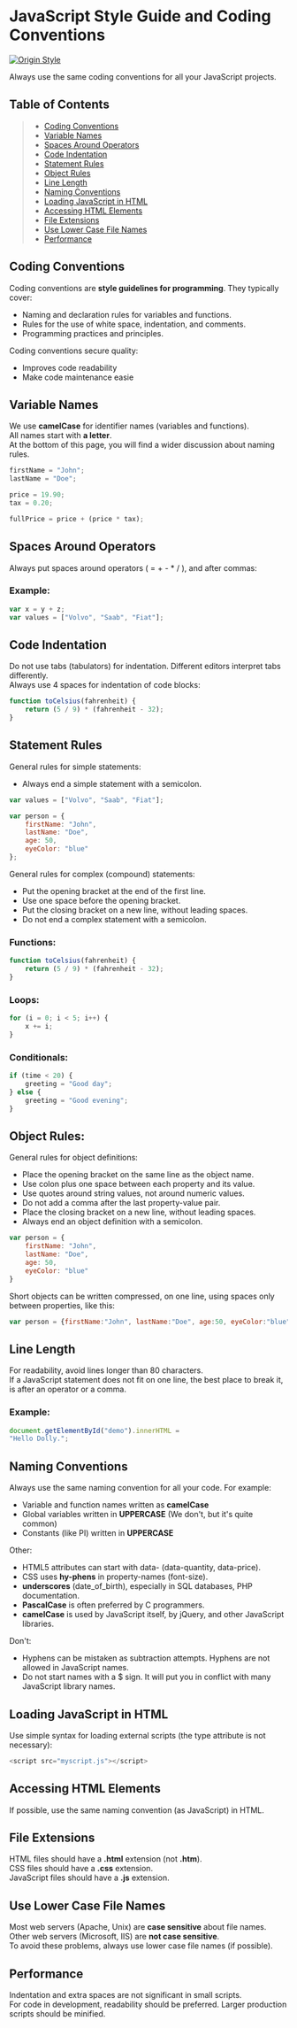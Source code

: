 # JavaScript Style Guide and Coding Conventions

[![Origin Style](https://img.shields.io/badge/origin-styles-brightgreen)](https://www.w3schools.com/js/js_conventions.asp)

Always use the same coding conventions for all your JavaScript projects.

## Table of Contents

>- [Coding Conventions](#coding-conventions)
>- [Variable Names](#variable-Names)
>- [Spaces Around Operators](#spaces-around-operators)
>- [Code Indentation](#code-indentation)
>- [Statement Rules](#statement-rules)
>- [Object Rules](#object-rules)
>- [Line Length](#line-length)
>- [Naming Conventions](#naming-conventions)
>- [Loading JavaScript in HTML](#loading-javascript-in-html)
>- [Accessing HTML Elements](#accessing-html-elements)
>- [File Extensions](#file-extensions)
>- [Use Lower Case File Names](#use-lower-case-file-names)
>- [Performance](#performance)

## Coding Conventions

Coding conventions are **style guidelines for programming**. They typically cover:

* Naming and declaration rules for variables and functions.
* Rules for the use of white space, indentation, and comments.
* Programming practices and principles.

Coding conventions secure quality:

* Improves code readability
* Make code maintenance easie

## Variable Names

We use **camelCase** for identifier names (variables and functions).<br/>
All names start with **a letter**.<br/>
At the bottom of this page, you will find a wider discussion about naming rules.<br/>

```javaScript
firstName = "John";
lastName = "Doe";

price = 19.90;
tax = 0.20;

fullPrice = price + (price * tax);
```

## Spaces Around Operators

Always put spaces around operators ( = + - * / ), and after commas:

### Example:

```javascript
var x = y + z;
var values = ["Volvo", "Saab", "Fiat"];
```

## Code Indentation

Do not use tabs (tabulators) for indentation. Different editors interpret tabs differently.\
Always use 4 spaces for indentation of code blocks:

```javascript
function toCelsius(fahrenheit) {
    return (5 / 9) * (fahrenheit - 32);
}
```

## Statement Rules

General rules for simple statements:

* Always end a simple statement with a semicolon.

```javascript
var values = ["Volvo", "Saab", "Fiat"];

var person = {
    firstName: "John",
    lastName: "Doe",
    age: 50,
    eyeColor: "blue"
};
```

General rules for complex (compound) statements:

* Put the opening bracket at the end of the first line.
* Use one space before the opening bracket.
* Put the closing bracket on a new line, without leading spaces.
* Do not end a complex statement with a semicolon.

### Functions:
```javascript
function toCelsius(fahrenheit) {
    return (5 / 9) * (fahrenheit - 32);
}
```

### Loops:
```javascript
for (i = 0; i < 5; i++) {
    x += i;
}
```

### Conditionals:
```javascript
if (time < 20) {
    greeting = "Good day";
} else {
    greeting = "Good evening";
}
```
## Object Rules:

General rules for object definitions:

* Place the opening bracket on the same line as the object name.
* Use colon plus one space between each property and its value.
* Use quotes around string values, not around numeric values.
* Do not add a comma after the last property-value pair.
* Place the closing bracket on a new line, without leading spaces.
* Always end an object definition with a semicolon.

```javascript
var person = {
    firstName: "John",
    lastName: "Doe",
    age: 50,
    eyeColor: "blue"
}
```

Short objects can be written compressed, on one line, using spaces only between properties, like this:

```javascript
var person = {firstName:"John", lastName:"Doe", age:50, eyeColor:"blue"};
```

## Line Length

For readability, avoid lines longer than 80 characters.\
If a JavaScript statement does not fit on one line, the best place to break it, is after an operator or a comma.

### Example:

```javascript
document.getElementById("demo").innerHTML =
"Hello Dolly.";
```

## Naming Conventions

Always use the same naming convention for all your code. For example:

* Variable and function names written as **camelCase**
* Global variables written in **UPPERCASE** (We don't, but it's quite common)
* Constants (like PI) written in **UPPERCASE**

Other:
* HTML5 attributes can start with data- (data-quantity, data-price).
* CSS uses **hy-phens** in property-names (font-size).
* **underscores** (date_of_birth), especially in SQL databases, PHP documentation.
* **PascalCase** is often preferred by C programmers.
* **camelCase** is used by JavaScript itself, by jQuery, and other JavaScript libraries.

Don't:

* Hyphens can be mistaken as subtraction attempts. Hyphens are not allowed in JavaScript names.
* Do not start names with a $ sign. It will put you in conflict with many JavaScript library names.

## Loading JavaScript in HTML

Use simple syntax for loading external scripts (the type attribute is not necessary):

```javascript
<script src="myscript.js"></script>
```

## Accessing HTML Elements

If possible, use the same naming convention (as JavaScript) in HTML.

## File Extensions

HTML files should have a **.html** extension (not **.htm**).\
CSS files should have a **.css** extension.\
JavaScript files should have a **.js** extension.

## Use Lower Case File Names

Most web servers (Apache, Unix) are **case sensitive** about file names.\
Other web servers (Microsoft, IIS) are **not case sensitive**.\
To avoid these problems, always use lower case file names (if possible).

## Performance

Indentation and extra spaces are not significant in small scripts.\
For code in development, readability should be preferred. Larger production scripts should be minified.
